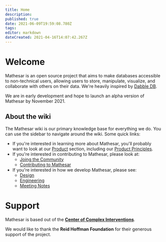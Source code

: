 ```yaml
---
title: Home
description: 
published: true
date: 2021-06-09T19:59:08.780Z
tags: 
editor: markdown
dateCreated: 2021-04-16T14:07:42.267Z
---
```


# Welcome
Mathesar is an open source project that aims to make databases accessible to non-technical users, allowing users to store, manipulate, visualize, and collaborate with others on their data. We're heavily inspired by [Dabble DB](https://www.youtube.com/watch?v=MCVj5RZOqwY).

We are in early development and hope to launch an alpha version of Mathesar by November 2021.

## About the wiki
The Mathesar wiki is our primary knowledge base for everything we do. You can use the sidebar to navigate around the wiki. Some quick links:

- If you're interested in learning more about Mathesar, you'll probably want to look at our [Product](/product) section, including our [Product Principles](/product/principles).
- If you're interested in contributing to Mathesar, please look at:
  - [Joing the Community](/community)
  - [Contributing to Mathesar](/community/contributing)
- If you're interested in how we develop Mathesar, please see:
  - [Design](/design)
  - [Engineering](/engineering)
  - [Meeting Notes](/meeting-notes)

# Support
Mathesar is based out of the **[Center of Complex Interventions](https://www.centerofci.org/)**.

We would like to thank the **Reid Hoffman Foundation** for their generous support of the project.